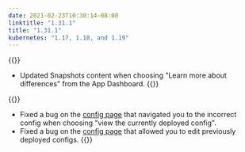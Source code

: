 ```yaml
---
date: 2021-02-23T10:30:14-08:00
linktitle: "1.31.1"
title: "1.31.1"
kubernetes: "1.17, 1.18, and 1.19"
---
```


{{<changes>}}
* Updated Snapshots content when choosing "Learn more about differences" from the App Dashboard.
{{</changes>}}

{{<fixes>}}
* Fixed a bug on the [config page](/kotsadm/installing/online-install/#config-screen) that navigated you to the incorrect config when choosing "view the currently deployed config".
* Fixed a bug on the [config page](/kotsadm/installing/online-install/#config-screen) that allowed you to edit previously deployed configs.
{{</fixes>}}
